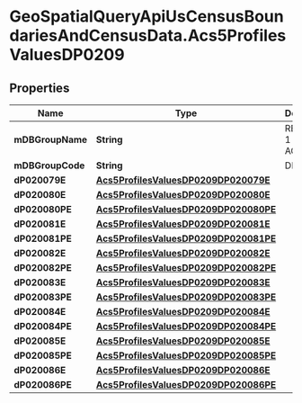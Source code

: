 # GeoSpatialQueryApiUsCensusBoundariesAndCensusData.Acs5ProfilesValuesDP0209

## Properties

Name | Type | Description | Notes
------------ | ------------- | ------------- | -------------
**mDBGroupName** | **String** | RESIDENCE 1 YEAR AGO | 
**mDBGroupCode** | **String** | DP0209 | 
**dP020079E** | [**Acs5ProfilesValuesDP0209DP020079E**](Acs5ProfilesValuesDP0209DP020079E.md) |  | 
**dP020080E** | [**Acs5ProfilesValuesDP0209DP020080E**](Acs5ProfilesValuesDP0209DP020080E.md) |  | 
**dP020080PE** | [**Acs5ProfilesValuesDP0209DP020080PE**](Acs5ProfilesValuesDP0209DP020080PE.md) |  | 
**dP020081E** | [**Acs5ProfilesValuesDP0209DP020081E**](Acs5ProfilesValuesDP0209DP020081E.md) |  | 
**dP020081PE** | [**Acs5ProfilesValuesDP0209DP020081PE**](Acs5ProfilesValuesDP0209DP020081PE.md) |  | 
**dP020082E** | [**Acs5ProfilesValuesDP0209DP020082E**](Acs5ProfilesValuesDP0209DP020082E.md) |  | 
**dP020082PE** | [**Acs5ProfilesValuesDP0209DP020082PE**](Acs5ProfilesValuesDP0209DP020082PE.md) |  | 
**dP020083E** | [**Acs5ProfilesValuesDP0209DP020083E**](Acs5ProfilesValuesDP0209DP020083E.md) |  | 
**dP020083PE** | [**Acs5ProfilesValuesDP0209DP020083PE**](Acs5ProfilesValuesDP0209DP020083PE.md) |  | 
**dP020084E** | [**Acs5ProfilesValuesDP0209DP020084E**](Acs5ProfilesValuesDP0209DP020084E.md) |  | 
**dP020084PE** | [**Acs5ProfilesValuesDP0209DP020084PE**](Acs5ProfilesValuesDP0209DP020084PE.md) |  | 
**dP020085E** | [**Acs5ProfilesValuesDP0209DP020085E**](Acs5ProfilesValuesDP0209DP020085E.md) |  | 
**dP020085PE** | [**Acs5ProfilesValuesDP0209DP020085PE**](Acs5ProfilesValuesDP0209DP020085PE.md) |  | 
**dP020086E** | [**Acs5ProfilesValuesDP0209DP020086E**](Acs5ProfilesValuesDP0209DP020086E.md) |  | 
**dP020086PE** | [**Acs5ProfilesValuesDP0209DP020086PE**](Acs5ProfilesValuesDP0209DP020086PE.md) |  | 


